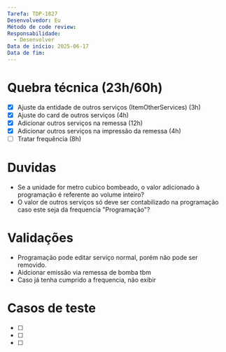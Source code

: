 ```yaml
---
Tarefa: TDP-1827
Desenvolvedor: Eu
Método de code review: 
Responsabilidade:
  - Desenvolver
Data de início: 2025-06-17
Data de fim:
---
```

# Quebra técnica (23h/60h)

- [x] Ajuste da entidade de outros serviços (ItemOtherServices) (3h)
- [x] Ajuste do card de outros serviços (4h)
- [x] Adicionar outros serviços na remessa (12h)
- [x] Adicionar outros serviços na impressão da remessa (4h)
- [ ] Tratar frequência (8h)

# Duvidas

- Se a unidade for metro cubico bombeado, o valor adicionado à programação é referente ao volume inteiro?
- O valor de outros serviços só deve ser contabilizado na programação caso este seja da frequencia "Programação"?

# Validações

- Programação pode editar serviço normal, porém não pode ser removido. 
- Aidcionar emissão via remessa de bomba tbm
- Caso já tenha cumprido a frequencia, não exibir

# Casos de teste

- [ ] 
- [ ] 
- [ ] 



